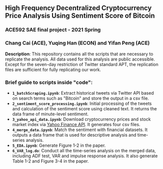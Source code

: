 ## High Frequency Decentralized Cryptocurrency Price Analysis Using Sentiment Score of Bitcoin
### ACE592 SAE final project - 2021 Spring
### Chang Cai (ACE), Yuqing Han (ECON) and Yifan Peng (ACE)

**Description**: This repository contains all the scripts that are necessary to replicate the analysis. All data used for this analysis are public accessible. Except for the seven-day restriction of Twitter standard APT, the replication files are sufficient for fully replicating our work.

### Brief guide to scripts inside "code":
- **`1_batchScraping.ipynb`**:  Extract historical tweets via Twitter API based on search terms such as "Bitcoin" and store the output in a csv file. 
- **`2_sentiment_score_processing.ipynb`**: Initial processing of the tweets and calculation of the sentiment score using cleaned text. It returns the data frame of minute-level sentiment.
- **`3_yahoo_api_data.ipynb`**: Download cryptocurrency prices and stock market index via [Yahoo Finance API](https://finance.yahoo.com/quotes/API,Documentation/view/v1/?guccounter=1). It generates four csv files.
- **`4_merge_data.ipynb`**: Match the sentiment with financial datasets. It outputs a data frame that is used for descriptive analysis and time-series analysis.
- **`5_EDA.ipynb`**: Generate Figure 1-2 in the paper.
- **`6_VAR_log.do`**:  Conduct all the time-series analysis on the merged data, including ADF test, VAR and impulse response analysis. It also generate Table 1-2 and Figure 3-4 in the paper.
